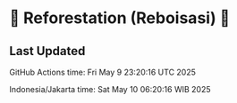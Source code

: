 
# 🌳 Reforestation (Reboisasi) 🌲

## Last Updated

GitHub Actions time: Fri May  9 23:20:16 UTC 2025

Indonesia/Jakarta time: Sat May 10 06:20:16 WIB 2025
